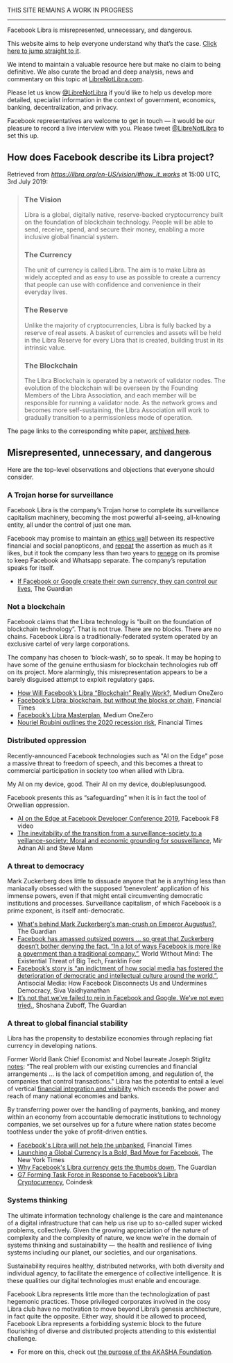 THIS SITE REMAINS A WORK IN PROGRESS
_____________________________________

Facebook Libra is misrepresented, unnecessary, and dangerous.

This website aims to help everyone understand why that’s the case. [Click here to jump straight to it](#misrepresented-unnecessary-dangerous).

We intend to maintain a valuable resource here but make no claim to being definitive. We also curate the broad and deep analysis, news and commentary on this topic at [LibreNotLibra.com](https://librenotlibra.com).

Please let us know [@LibreNotLibra](https://twitter.com/LibreNotLibra) if you’d like to help us develop more detailed, specialist information in the context of government, economics, banking, decentralization, and privacy.

Facebook representatives are welcome to get in touch — it would be our pleasure to record a live interview with you. Please tweet [@LibreNotLibra](https://twitter.com/LibreNotLibra) to set this up.

## How does Facebook describe its Libra project?
Retrieved from _https://libra.org/en-US/vision/#how_it_works_ at 15:00 UTC, 3rd July 2019:

> ### The Vision
> Libra is a global, digitally native, reserve-backed cryptocurrency built on the foundation of blockchain technology. People will be able to send, receive, spend, and secure their money, enabling a more inclusive global financial system.
>
> ### The Currency
> The unit of currency is called Libra. The aim is to make Libra as widely accepted and as easy to use as possible to create a currency that people can use with confidence and convenience in their everyday lives.
>
> ### The Reserve
> Unlike the majority of cryptocurrencies, Libra is fully backed by a reserve of real assets. A basket of currencies and assets will be held in the Libra Reserve for every Libra that is created, building trust in its intrinsic value.
>
> ### The Blockchain
> The Libra Blockchain is operated by a network of validator nodes. The evolution of the blockchain will be overseen by the Founding Members of the Libra Association, and each member will be responsible for running a validator node. As the network grows and becomes more self-sustaining, the Libra Association will work to gradually transition to a permissionless mode of operation.

The page links to the corresponding white paper, [archived here](/docs/LibraWhitePaper_en_US-1.pdf).

## <a name="misrepresented-unnecessary-dangerous"></a>Misrepresented, unnecessary, and dangerous
Here are the top-level observations and objections that everyone should consider. 

### A Trojan horse for surveillance
Facebook Libra is the company’s Trojan horse to complete its surveillance capitalism machinery, becoming the most powerful all-seeing, all-knowing entity, all under the control of just one man.

Facebook may promise to maintain an [ethics wall](https://en.wikipedia.org/wiki/Chinese_wall) between its respective financial and social panopticons, and [repeat](https://www.facebook.com/notes/david-marcus/libra-2-weeks-in/10158616513819148/) the assertion as much as it likes, but it took the company less than two years to [renege](https://www.wired.co.uk/article/facebook-whatsapp-fine-european-commission) on its promise to keep Facebook and Whatsapp separate. The company’s reputation speaks for itself.

- [If Facebook or Google create their own currency, they can control our lives](), The Guardian

### Not a blockchain
Facebook claims that the Libra technology is “built on the foundation of blockchain technology”. That is not true. There are no blocks. There are no chains. Facebook Libra is a traditionally-federated system operated by an exclusive cartel of very large corporations.

The company has chosen to ‘block-wash’, so to speak. It may be hoping to have some of the genuine enthusiasm for blockchain technologies rub off on its project. More alarmingly, this misrepresentation appears to be a barely disguised attempt to exploit regulatory gaps.

- [How Will Facebook’s Libra “Blockchain” Really Work?](https://onezero.medium.com/thoughts-on-libra-blockchain-49b8f6c26372), Medium OneZero
- [Facebook’s Libra: blockchain, but without the blocks or chain](https://ftalphaville.ft.com/2019/06/18/1560849057000/Facebook-s-Libra--blockchain--but-without-the-blocks-or-chain/), Financial Times
- [Facebook’s Libra Masterplan](https://onezero.medium.com/the-libra-masterplan-dc9560e41c87), Medium OneZero
- [Nouriel Roubini outlines the 2020 recession risk](https://ftalphaville.ft.com/2019/06/21/1561105108000/Nouriel-Roubini-outlines-the-2020-recession-risk/), Financial Times

### Distributed oppression
Recently-announced Facebook technologies such as "AI on the Edge" pose a massive threat to freedom of speech, and this becomes a threat to commercial participation in society too when allied with Libra.

My AI on my device, good. Their AI on my device, doubleplusungood.

Facebook presents this as “safeguarding” when it is in fact the tool of Orwellian oppression.

- [AI on the Edge at Facebook Developer Conference 2019](https://youtu.be/BmweQVPJhXs), Facebook F8 video
- [The inevitability of the transition from a surveillance-society to a veillance-society: Moral and economic grounding for sousveillance](http://www.eyetap.org/papers/docs/IEEE_ISTAS13_Veillance2_Ali_Mann.pdf), Mir Adnan Ali and Steve Mann

### A threat to democracy
Mark Zuckerberg does little to dissuade anyone that he is anything less than maniacally obsessed with the supposed ‘benevolent’ application of his immense powers, even if that might entail circumventing democratic institutions and processes. Surveillance capitalism, of which Facebook is a prime exponent, is itself anti-democratic.

- [What's behind Mark Zuckerberg's man-crush on Emperor Augustus?](https://www.theguardian.com/commentisfree/2018/sep/12/what-attracts-mark-zuckerberg-roman-hardman-augustus), The Guardian
- [Facebook has amassed outsized powers … so great that Zuckerberg doesn’t bother denying the fact. “In a lot of ways Facebook is more like a government than a traditional company.”](https://books.google.be/books?id=Q8gPDgAAQBAJ&lpg=PP1&dq=World%20Without%20Mind%3A%20The%20Existential%20Threat%20of%20Big%20Tech&pg=PT72#v=onepage&q&f=false), World Without Mind: The Existential Threat of Big Tech, Franklin Foer
- [Facebook’s story is “an indictment of how social media has fostered the deterioration of democratic and intellectual culture around the world.”](https://books.google.be/books?id=EGhaDwAAQBAJ&lpg=PA3&dq=an%20indictment%20of%20how%20social%20media%20has%20fostered%20the%20deterioration%20of%20democratic%20and%20intellectual%20culture%20around%20the%20world.&pg=PA3#v=onepage&q&f=false), Antisocial Media: How Facebook Disconnects Us and Undermines Democracy, Siva Vaidhyanathan
- [It’s not that we’ve failed to rein in Facebook and Google. We’ve not even tried.](https://www.theguardian.com/commentisfree/2019/jul/02/facebook-google-data-change-our-behaviour-democracy), Shoshana Zuboff, The Guardian

### A threat to global financial stability
Libra has the propensity to destabilize economies through replacing fiat currency in developing nations.

Former World Bank Chief Economist and Nobel laureate Joseph Stiglitz [notes](https://www.theguardian.com/business/2019/jul/02/why-facebook-libra-currency-gets-the-thumbs-down): “The real problem with our existing currencies and financial arrangements ... is the lack of competition among, and regulation of, the companies that control transactions." Libra has the potential to entail a level of vertical [financial integration and visibility](https://www.nytimes.com/2019/06/19/opinion/facebook-currency-libra.html) which exceeds the power and reach of many national economies and banks.

By transferring power over the handling of payments, banking, and money within an economy from accountable democratic institutions to technology companies, we set ourselves up for a future where nation states become toothless under the yoke of profit-driven entities.

- [Facebook's Libra will not help the unbanked](https://ftalphaville.ft.com/2019/06/19/1560920406000/Facebook-s-Libra-will-not-help-the-unbanked/), Financial Times
- [Launching a Global Currency Is a Bold, Bad Move for Facebook](https://www.nytimes.com/2019/06/19/opinion/facebook-currency-libra.html), The New York Times
- [Why Facebook's Libra currency gets the thumbs down](https://www.theguardian.com/business/2019/jul/02/why-facebook-libra-currency-gets-the-thumbs-down), The Guardian
- [G7 Forming Task Force in Response to Facebook’s Libra Cryptocurrency](https://www.coindesk.com/g7-forming-task-force-in-response-facebooks-libra-cryptocurrency), Coindesk

### Systems thinking
The ultimate information technology challenge is the care and maintenance of a digital infrastructure that can help us rise up to so-called super wicked problems, collectively. Given the growing appreciation of the nature of complexity and the complexity of nature, we know we’re in the domain of systems thinking and sustainability —  the health and resilience of living systems including our planet, our societies, and our organisations.

Sustainability requires healthy, distributed networks, with both diversity and individual agency, to facilitate the emergence of collective intelligence. It is these qualities our digital technologies must enable and encourage.

Facebook Libra represents little more than the technologization of past hegemonic practices. Those privileged corporates involved in the cosy Libra club have no motivation to move beyond Libra’s genesis architecture, in fact quite the opposite. Either way, should it be allowed to proceed, Facebook Libra represents a forbidding systemic block to the future flourishing of diverse and distributed projects attending to this existential challenge.

- For more on this, check out [the purpose of the AKASHA Foundation](https://akasha.org/about/).
